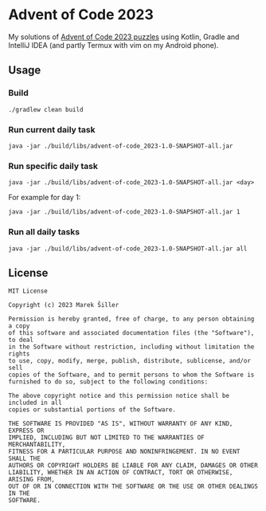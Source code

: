 # Advent of Code 2023

My solutions of [Advent of Code 2023 puzzles](https://adventofcode.com/) using Kotlin, 
Gradle and IntelliJ IDEA (and partly Termux with vim on my Android phone).

## Usage

### Build

    ./gradlew clean build

### Run current daily task

    java -jar ./build/libs/advent-of-code_2023-1.0-SNAPSHOT-all.jar

### Run specific daily task

    java -jar ./build/libs/advent-of-code_2023-1.0-SNAPSHOT-all.jar <day>

For example for day 1:

    java -jar ./build/libs/advent-of-code_2023-1.0-SNAPSHOT-all.jar 1

### Run all daily tasks

    java -jar ./build/libs/advent-of-code_2023-1.0-SNAPSHOT-all.jar all

## License

    MIT License
    
    Copyright (c) 2023 Marek Šiller
    
    Permission is hereby granted, free of charge, to any person obtaining a copy
    of this software and associated documentation files (the "Software"), to deal
    in the Software without restriction, including without limitation the rights
    to use, copy, modify, merge, publish, distribute, sublicense, and/or sell
    copies of the Software, and to permit persons to whom the Software is
    furnished to do so, subject to the following conditions:
    
    The above copyright notice and this permission notice shall be included in all
    copies or substantial portions of the Software.
    
    THE SOFTWARE IS PROVIDED "AS IS", WITHOUT WARRANTY OF ANY KIND, EXPRESS OR
    IMPLIED, INCLUDING BUT NOT LIMITED TO THE WARRANTIES OF MERCHANTABILITY,
    FITNESS FOR A PARTICULAR PURPOSE AND NONINFRINGEMENT. IN NO EVENT SHALL THE
    AUTHORS OR COPYRIGHT HOLDERS BE LIABLE FOR ANY CLAIM, DAMAGES OR OTHER
    LIABILITY, WHETHER IN AN ACTION OF CONTRACT, TORT OR OTHERWISE, ARISING FROM,
    OUT OF OR IN CONNECTION WITH THE SOFTWARE OR THE USE OR OTHER DEALINGS IN THE
    SOFTWARE.
